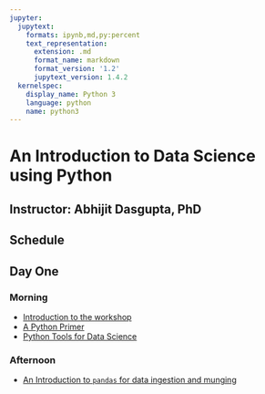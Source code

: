 ```yaml
---
jupyter:
  jupytext:
    formats: ipynb,md,py:percent
    text_representation:
      extension: .md
      format_name: markdown
      format_version: '1.2'
      jupytext_version: 1.4.2
  kernelspec:
    display_name: Python 3
    language: python
    name: python3
---
```


# An Introduction to Data Science using Python

## Instructor: Abhijit Dasgupta, PhD

## Schedule

## Day One

### Morning

+ [Introduction to the workshop](docs/Introduction.html)
+ [A Python Primer](docs/python_primer.md)
+ [Python Tools for Data Science](docs/python_tools_ds.md)

### Afternoon

+ [An Introduction to `pandas` for data ingestion and munging](docs/python_pandas.md)

